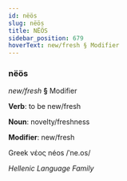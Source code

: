 ```yaml
---
id: nëös
slug: nëös
title: NËÖS
sidebar_position: 679
hoverText: new/fresh § Modifier
---
```


### nëös

*new/fresh* **§** Modifier

**Verb**: to be new/fresh

**Noun**: novelty/freshness

**Modifier**: new/fresh

Greek νέος néos /ˈne.os/

*Hellenic Language Family*